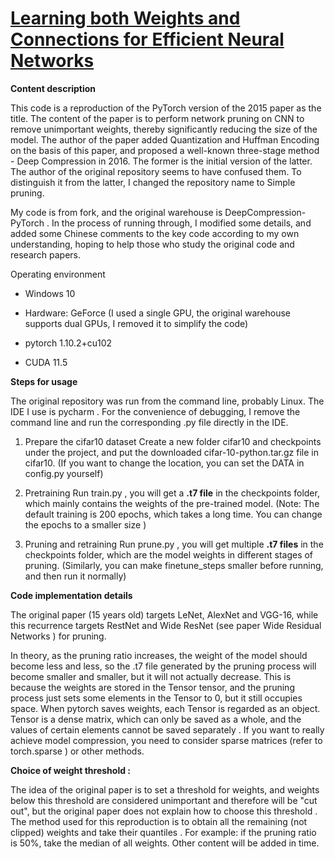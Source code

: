 # [Learning both Weights and Connections for Efficient Neural Networks](https://arxiv.org/abs/1506.02626)

**Content description**

This code is a reproduction of the PyTorch version of the 2015 paper as the title. The content of the paper is to perform network pruning on CNN to remove unimportant weights, thereby significantly reducing the size of the model. The author of the paper added Quantization and Huffman Encoding on the basis of this paper, and proposed a well-known three-stage method - Deep Compression in 2016. The former is the initial version of the latter. The author of the original repository seems to have confused them. To distinguish it from the latter, I changed the repository name to Simple pruning.

My code is from fork, and the original warehouse is DeepCompression-PyTorch . In the process of running through, I modified some details, and added some Chinese comments to the key code according to my own understanding, hoping to help those who study the original code and research papers.

Operating environment
* Windows 10

* Hardware: GeForce (I used a single GPU, the original warehouse supports dual GPUs, I removed it to simplify the code)

* pytorch 1.10.2+cu102 
* CUDA 11.5


**Steps for usage**

The original repository was run from the command line, probably Linux. The IDE I use is pycharm . For the convenience of debugging, I remove the command line and run the corresponding .py file directly in the IDE.

1. Prepare the cifar10 dataset
Create a new folder cifar10 and checkpoints under the project, and put the downloaded cifar-10-python.tar.gz file in cifar10. (If you want to change the location, you can set the DATA in config.py yourself)

2. Pretraining
Run train.py , you will get a **.t7 file** in the checkpoints folder, which mainly contains the weights of the pre-trained model. (Note: The default training is 200 epochs, which takes a long time. You can change the epochs to a smaller size )

3. Pruning and retraining
Run prune.py , you will get multiple **.t7 files** in the checkpoints folder, which are the model weights in different stages of pruning. (Similarly, you can make finetune_steps smaller before running, and then run it normally)


**Code implementation details**

The original paper (15 years old) targets LeNet, AlexNet and VGG-16, while this recurrence targets RestNet and Wide ResNet (see paper Wide Residual Networks ) for pruning.

In theory, as the pruning ratio increases, the weight of the model should become less and less, so the .t7 file generated by the pruning process will become smaller and smaller, but it will not actually decrease. This is because the weights are stored in the Tensor tensor, and the pruning process just sets some elements in the Tensor to 0, but it still occupies space. When pytorch saves weights, each Tensor is regarded as an object. Tensor is a dense matrix, which can only be saved as a whole, and the values ​​of certain elements cannot be saved separately . If you want to really achieve model compression, you need to consider sparse matrices (refer to torch.sparse ) or other methods.

**Choice of weight threshold :**

The idea of ​​​​the original paper is to set a threshold for weights, and weights below this threshold are considered unimportant and therefore will be "cut out", but the original paper does not explain how to choose this threshold .
The method used for this reproduction is to obtain all the remaining (not clipped) weights and take their quantiles . For example: if the pruning ratio is 50%, take the median of all weights.
Other content will be added in time.
